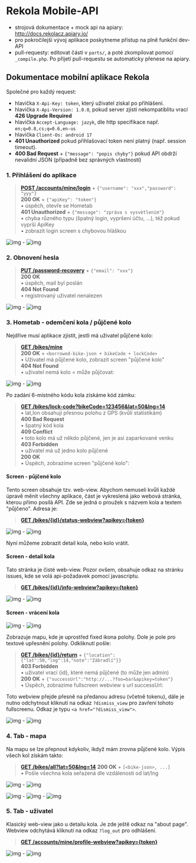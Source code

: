# Rekola Mobile-API

 - strojová dokumentace + mock api na apiary: http://docs.rekolacz.apiary.io/
 - pro pokročilejší vývoj aplikace poskytneme přístup na plně funkční dev-API
 - pull-requesty: editovat části v `parts/`, a poté zkompilovat pomocí `_compile.php`. Po přijetí pull-requestu se automaticky přenese na apiary.


## Dokumentace mobilní aplikace Rekola

Společné pro každý request:
 - hlavička `X-Api-Key: token`, který uživatel získal po přihlášení.
 - hlavička `X-Api-Version: 1.0.0`, pokud server zjistí nekompatiblitu vrací **426 Upgrade Required**
 - hlavička `Accept-Language: jazyk`, dle http specifikace např. `en;q=0.8,cs;q=0.6,en-us` 
 - hlavička `Client-Os: android 17`
 - **401 Unauthorized** pokud přihlašovací token není platný (např. session timeout).
 - **400 Bad Request** + `{"message": "popis chyby"}` pokud API obdrží nevalidní JSON (případně bez správných vlastností)


### 1. Přihlášení do aplikace

> **[POST /accounts/mine/login](http://docs.rekolacz.apiary.io/#post-%2Fapi%2Faccounts%2Fmine%2Flogin)** + `{"username": "xxx","password": "yyy"}`  
> **200 OK** + `{"apiKey": "token"}`  
> • úspěch, otevře se Hometab  
> **401 Unauthorized** + `{"message": "zpráva s vysvětlením"}`  
> • chyba různého typu (špatný login, vypršení účtu, ...), též pokud vyprší ApiKey  
> • zobrazit login screen s chybovou hláškou

![img](img/01-login-ios.png) - ![img](img/01-login-android.png)

### 2. Obnovení hesla

> **[PUT /password-recovery]()** + `{"email": "xxx"}`  
> **200 OK**  
> • úspěch, mail byl poslán  
> **404 Not Found**  
> • registrovaný uživatel nenalezen  

![img](img/02-password-recovery-ios.png) - ![img](img/02-password-recovery-android.png)

### 3. Hometab - odemčení kola / půjčené kolo

Nejdříve musí aplikace zjistit, jestli má uživatel půjčené kolo:

> **[GET /bikes/mine](http://docs.rekolacz.apiary.io/#get-%2Fapi%2Fbikes%2Fmine)**  
> **200 OK** + `<borrowed-bike-json + bikeCode + lockCode>`  
> • Uživatel má půjčené kolo, zobrazit screen "půjčené kolo"  
> **404 Not Found**  
> • uživatel nemá kolo = může půjčovat:

![img](img/03-borrow-ios.png) - ![img](img/03-borrow-android.png)

Po zadání 6-místného kódu kola získáme kód zámku: 

> **[GET /bikes/lock-code?bikeCode=123456&lat=50&lng=14](http://docs.rekolacz.apiary.io/#bikespjenkola)**  
> • lat,lon obsahují přesnou polohu z GPS (kvůli statistikám)  
> **400 Bad Request**  
> • špatný kód kola  
> **409 Conflict**  
> • toto kolo má už někdo půjčené, jen je asi zaparkované venku  
> **403 Forbidden**  
> • uživatel má už jedno kolo půjčené  
> **200 OK**  
> • Úspěch, zobrazíme screen "půjčené kolo":

#### Screen - půjčené kolo

Tento screen obsahuje tzv. web-view. Abychom nemuseli kvůli každé úpravě měnit všechny aplikace, část je vykreslená jako webová stránka, kterou přímo posílá API. Zde se jedná o proužek s názvem kola a textem "půjčeno". Adresa je:

> **[GET /bikes/{id}/status-webview?apikey={token}]()**  

![img](img/04-borrowed-ios.png) - ![img](img/04-borrowed-android.png)


Nyní můžeme zobrazit detail kola, nebo kolo vrátit.

#### Screen - detail kola

Tato stránka je čisté web-view. Pozor ovšem, obsahuje odkaz na stránku issues, kde se volá api-požadavek pomocí javascriptu.

> **[GET /bikes/{id}/info-webview?apikey={token}]()**  

![img](img/05-detail-ios.png) - ![img](img/05-detail-android.png)


#### Screen - vrácení kola


![img](img/06-return-ios.png) - ![img](img/06-return-android.png)

Zobrazuje mapu, kde je uprostřed fixed ikona polohy. Dole je pole pro textové upřesnění polohy. Odkliknutí pošle:

> **[GET /bikes/{id}/return](http://docs.rekolacz.apiary.io/#bikesvrcenkola)** + `{"location":{"lat":50,"lng":14,"note":"Zábradlí"}}`  
> **403 Forbidden**  
> • uživatel vrací {id}, které nemá půjčené (to může jen admin)  
> **200 OK** + `{"successUrl":"http://...?foo=bar&apikey=token"}`  
> • Úspěch, zobrazíme fullscreen webview s url successUrl:

Toto webview přejde přesně na předanou adresu (včetně tokenu), dále je nutno odchytnout kliknutí na odkaz `?dismiss_view` pro zavření tohoto fullscreenu. Odkaz je typu `<a href="?dismiss_view">`.

![img](img/07-returnsuccess-ios.png) - ![img](img/07-returnsuccess-android.png)



### 4. Tab - mapa

Na mapu se lze přepnout kdykoliv, ikdyž mám zrovna půjčené kolo. Výpis všech kol získám takto:

> **[GET /bikes/all?lat=50&lng=14](http://docs.rekolacz.apiary.io/#bikes)**
> **200 OK** + `[<bike-json>, ...]`  
> • Pošle všechna kola seřazená dle vzdálenosti od lat/lng

![img](img/08-map-ios.png) - ![img](img/08-map-android.png)

![img](img/09-map2-ios.png) - ![img](img/09-map2b-ios.png) - ![img](img/09-map2-android.png)



### 5. Tab - uživatel

Klasický web-view jako u detailu kola. Je zde ještě odkaz na "about page". Webview odchytává kliknutí na odkaz `?log_out` pro odhlášení.

> **[GET /accounts/mine/profile-webview?apikey={token}]()**  

![img](img/10-user-ios.png) - ![img](img/10-user-android.png)

